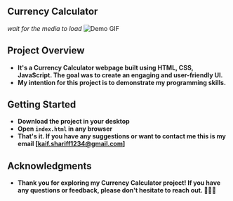 ## Currency Calculator
*wait for the media to load*
![Demo GIF](https://github.com/Kaif-Shariff/Currency_Converter/assets/93507427/c50610a6-7884-4d2b-9ae8-061c7a0ad033)


## Project Overview
- **It's a Currency Calculator webpage built using HTML, CSS, JavaScript. The goal was to create an engaging and user-friendly UI.**
- **My intention for this project is to demonstrate my programming skills.**

## Getting Started

- **Download the project in your desktop**
- **Open `index.html` in any browser**
- **That's it. If you have any suggestions or want to contact me this is my email [kaif.shariff1234@gmail.com]**

## Acknowledgments
- **Thank you for exploring my Currency Calculator project! If you have any questions or feedback, please don't hesitate to reach out. 🚀👩‍💻**

